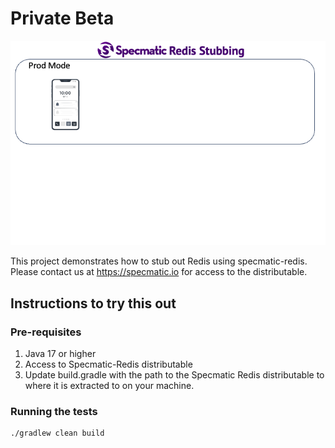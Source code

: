 # Private Beta

![Redis Stubbing Overview](assets/redis-stub.gif)

This project demonstrates how to stub out Redis using specmatic-redis. Please contact us at https://specmatic.io for access to the distributable.

## Instructions to try this out

### Pre-requisites
1. Java 17 or higher
2. Access to Specmatic-Redis distributable
3. Update build.gradle with the path to the Specmatic Redis distributable to where it is extracted to on your machine.

### Running the tests
```shell
./gradlew clean build
```
